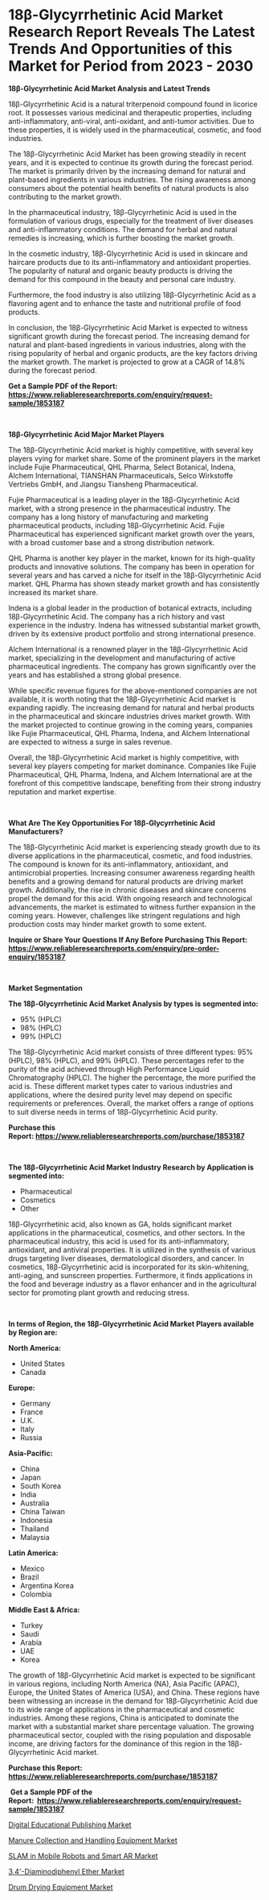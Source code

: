 <p><h1>18β-Glycyrrhetinic Acid Market Research Report Reveals The Latest Trends And Opportunities of this Market for Period from 2023 - 2030</h1></p><p><strong>18β-Glycyrrhetinic Acid Market Analysis and Latest Trends</strong></p>
<p><p>18β-Glycyrrhetinic Acid is a natural triterpenoid compound found in licorice root. It possesses various medicinal and therapeutic properties, including anti-inflammatory, anti-viral, anti-oxidant, and anti-tumor activities. Due to these properties, it is widely used in the pharmaceutical, cosmetic, and food industries.</p><p>The 18β-Glycyrrhetinic Acid Market has been growing steadily in recent years, and it is expected to continue its growth during the forecast period. The market is primarily driven by the increasing demand for natural and plant-based ingredients in various industries. The rising awareness among consumers about the potential health benefits of natural products is also contributing to the market growth.</p><p>In the pharmaceutical industry, 18β-Glycyrrhetinic Acid is used in the formulation of various drugs, especially for the treatment of liver diseases and anti-inflammatory conditions. The demand for herbal and natural remedies is increasing, which is further boosting the market growth.</p><p>In the cosmetic industry, 18β-Glycyrrhetinic Acid is used in skincare and haircare products due to its anti-inflammatory and antioxidant properties. The popularity of natural and organic beauty products is driving the demand for this compound in the beauty and personal care industry.</p><p>Furthermore, the food industry is also utilizing 18β-Glycyrrhetinic Acid as a flavoring agent and to enhance the taste and nutritional profile of food products.</p><p>In conclusion, the 18β-Glycyrrhetinic Acid Market is expected to witness significant growth during the forecast period. The increasing demand for natural and plant-based ingredients in various industries, along with the rising popularity of herbal and organic products, are the key factors driving the market growth. The market is projected to grow at a CAGR of 14.8% during the forecast period.</p></p>
<p><strong>Get a Sample PDF of the Report:&nbsp; <a href="https://www.reliableresearchreports.com/enquiry/request-sample/1853187">https://www.reliableresearchreports.com/enquiry/request-sample/1853187</a></strong></p>
<p>&nbsp;</p>
<p><strong>18β-Glycyrrhetinic Acid Major Market Players</strong></p>
<p><p>The 18β-Glycyrrhetinic Acid market is highly competitive, with several key players vying for market share. Some of the prominent players in the market include Fujie Pharmaceutical, QHL Pharma, Select Botanical, Indena, Alchem International, TIANSHAN Pharmaceuticals, Selco Wirkstoffe Vertriebs GmbH, and Jiangsu Tiansheng Pharmaceutical.</p><p>Fujie Pharmaceutical is a leading player in the 18β-Glycyrrhetinic Acid market, with a strong presence in the pharmaceutical industry. The company has a long history of manufacturing and marketing pharmaceutical products, including 18β-Glycyrrhetinic Acid. Fujie Pharmaceutical has experienced significant market growth over the years, with a broad customer base and a strong distribution network.</p><p>QHL Pharma is another key player in the market, known for its high-quality products and innovative solutions. The company has been in operation for several years and has carved a niche for itself in the 18β-Glycyrrhetinic Acid market. QHL Pharma has shown steady market growth and has consistently increased its market share.</p><p>Indena is a global leader in the production of botanical extracts, including 18β-Glycyrrhetinic Acid. The company has a rich history and vast experience in the industry. Indena has witnessed substantial market growth, driven by its extensive product portfolio and strong international presence.</p><p>Alchem International is a renowned player in the 18β-Glycyrrhetinic Acid market, specializing in the development and manufacturing of active pharmaceutical ingredients. The company has grown significantly over the years and has established a strong global presence.</p><p>While specific revenue figures for the above-mentioned companies are not available, it is worth noting that the 18β-Glycyrrhetinic Acid market is expanding rapidly. The increasing demand for natural and herbal products in the pharmaceutical and skincare industries drives market growth. With the market projected to continue growing in the coming years, companies like Fujie Pharmaceutical, QHL Pharma, Indena, and Alchem International are expected to witness a surge in sales revenue.</p><p>Overall, the 18β-Glycyrrhetinic Acid market is highly competitive, with several key players competing for market dominance. Companies like Fujie Pharmaceutical, QHL Pharma, Indena, and Alchem International are at the forefront of this competitive landscape, benefiting from their strong industry reputation and market expertise.</p></p>
<p>&nbsp;</p>
<p><strong>What Are The Key Opportunities For 18β-Glycyrrhetinic Acid Manufacturers?</strong></p>
<p><p>The 18β-Glycyrrhetinic Acid market is experiencing steady growth due to its diverse applications in the pharmaceutical, cosmetic, and food industries. The compound is known for its anti-inflammatory, antioxidant, and antimicrobial properties. Increasing consumer awareness regarding health benefits and a growing demand for natural products are driving market growth. Additionally, the rise in chronic diseases and skincare concerns propel the demand for this acid. With ongoing research and technological advancements, the market is estimated to witness further expansion in the coming years. However, challenges like stringent regulations and high production costs may hinder market growth to some extent.</p></p>
<p><strong>Inquire or Share Your Questions If Any Before Purchasing This Report: <a href="https://www.reliableresearchreports.com/enquiry/pre-order-enquiry/1853187">https://www.reliableresearchreports.com/enquiry/pre-order-enquiry/1853187</a></strong></p>
<p>&nbsp;</p>
<p><strong>Market Segmentation</strong></p>
<p><strong>The 18β-Glycyrrhetinic Acid Market Analysis by types is segmented into:</strong></p>
<p><ul><li>95% (HPLC)</li><li>98% (HPLC)</li><li>99% (HPLC)</li></ul></p>
<p><p>The 18β-Glycyrrhetinic Acid market consists of three different types: 95% (HPLC), 98% (HPLC), and 99% (HPLC). These percentages refer to the purity of the acid achieved through High Performance Liquid Chromatography (HPLC). The higher the percentage, the more purified the acid is. These different market types cater to various industries and applications, where the desired purity level may depend on specific requirements or preferences. Overall, the market offers a range of options to suit diverse needs in terms of 18β-Glycyrrhetinic Acid purity.</p></p>
<p><strong>Purchase this Report:&nbsp;<a href="https://www.reliableresearchreports.com/purchase/1853187">https://www.reliableresearchreports.com/purchase/1853187</a></strong></p>
<p>&nbsp;</p>
<p><strong>The 18β-Glycyrrhetinic Acid Market Industry Research by Application is segmented into:</strong></p>
<p><ul><li>Pharmaceutical</li><li>Cosmetics</li><li>Other</li></ul></p>
<p><p>18β-Glycyrrhetinic acid, also known as GA, holds significant market applications in the pharmaceutical, cosmetics, and other sectors. In the pharmaceutical industry, this acid is used for its anti-inflammatory, antioxidant, and antiviral properties. It is utilized in the synthesis of various drugs targeting liver diseases, dermatological disorders, and cancer. In cosmetics, 18β-Glycyrrhetinic acid is incorporated for its skin-whitening, anti-aging, and sunscreen properties. Furthermore, it finds applications in the food and beverage industry as a flavor enhancer and in the agricultural sector for promoting plant growth and reducing stress.</p></p>
<p>&nbsp;</p>
<p><strong>In terms of Region, the 18β-Glycyrrhetinic Acid Market Players available by Region are:</strong></p>
<p>
    <p> <strong> North America: </strong>
        <ul>
            <li>United States</li>
            <li>Canada</li>
        </ul>
        </p> 
    <p> <strong> Europe: </strong>
        <ul>
            <li>Germany</li>
            <li>France</li>
            <li>U.K.</li>
            <li>Italy</li>
            <li>Russia</li>
        </ul>
        </p> 
    <p> <strong> Asia-Pacific: </strong>
        <ul>
            <li>China</li>
            <li>Japan</li>
            <li>South Korea</li>
            <li>India</li>
            <li>Australia</li>
            <li>China Taiwan</li>
            <li>Indonesia</li>
            <li>Thailand</li>
            <li>Malaysia</li>
        </ul>
        </p> 
    <p> <strong> Latin America: </strong>
        <ul>
            <li>Mexico</li>
            <li>Brazil</li>
            <li>Argentina Korea</li>
            <li>Colombia</li>
        </ul>
        </p> 
    <p> <strong> Middle East & Africa: </strong>
        <ul>
            <li>Turkey</li>
            <li>Saudi</li>
            <li>Arabia</li>
            <li>UAE</li>
            <li>Korea</li>
        </ul>
    </p>
    </p>
<p><p>The growth of 18β-Glycyrrhetinic Acid market is expected to be significant in various regions, including North America (NA), Asia Pacific (APAC), Europe, the United States of America (USA), and China. These regions have been witnessing an increase in the demand for 18β-Glycyrrhetinic Acid due to its wide range of applications in the pharmaceutical and cosmetic industries. Among these regions, China is anticipated to dominate the market with a substantial market share percentage valuation. The growing pharmaceutical sector, coupled with the rising population and disposable income, are driving factors for the dominance of this region in the 18β-Glycyrrhetinic Acid market.</p></p>
<p><strong>Purchase this Report: <a href="https://www.reliableresearchreports.com/purchase/1853187">https://www.reliableresearchreports.com/purchase/1853187</a></strong></p>
<p>&nbsp;<strong>Get a Sample PDF of the Report:&nbsp;&nbsp;<a href="https://www.reliableresearchreports.com/enquiry/request-sample/1853187">https://www.reliableresearchreports.com/enquiry/request-sample/1853187</a></strong></p>
<p><strong></strong></p>
<p><p><a href="https://www.linkedin.com/pulse/digital-educational-publishing-market-research-report-provides-v95bc/">Digital Educational Publishing Market</a></p><p><a href="https://medium.com/@sheetal.reportprime/manure-collection-and-handling-equipment-market-report-reveals-the-latest-trends-and-growth-3431cc5aa0cb">Manure Collection and Handling Equipment Market</a></p><p><a href="https://www.linkedin.com/pulse/slam-mobile-robots-smart-ar-market-share-amp-new-trends-analysis-rkjnc/">SLAM in Mobile Robots and Smart AR Market</a></p><p><a href="https://github.com/RickHolmes3/Market-Research-Report-List-1/blob/main/34-diaminodiphenyl-ether-market.md">3,4'-Diaminodiphenyl Ether Market</a></p><p><a href="https://medium.com/@krithi.reportprime/decoding-drum-drying-equipment-market-metrics-market-share-trends-and-growth-patterns-69c0d63e73d6">Drum Drying Equipment Market</a></p></p>